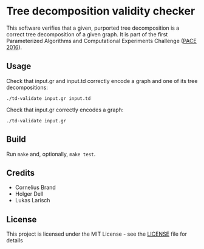 # Tree decomposition validity checker

This software verifies that a given, purported tree decomposition is a correct tree decomposition of a given graph. It is part of the first Parameterized Algorithms and Computational Experiments Challenge ([PACE 2016](https://pacechallenge.wordpress.com/track-a-treewidth/)).

## Usage

Check that input.gr and input.td correctly encode a graph and one of its tree decompositions:
```
./td-validate input.gr input.td
```

Check that input.gr correctly encodes a graph:
```
./td-validate input.gr
```

## Build

Run `make` and, optionally, `make test`.

## Credits

- Cornelius Brand
- Holger Dell
- Lukas Larisch

## License

This project is licensed under the MIT License - see the [LICENSE](LICENSE) file for details
